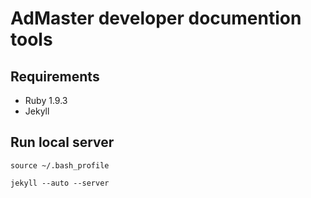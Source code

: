 # AdMaster developer documention tools

## Requirements

* Ruby 1.9.3
* Jekyll

## Run local server

    source ~/.bash_profile

    jekyll --auto --server

    